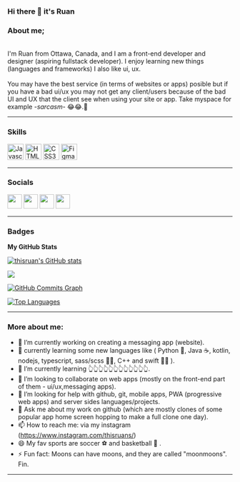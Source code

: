 ### Hi there 👋 it's Ruan

<!--
**thisRuan/thisruan** is a ✨ _special_ ✨ repository because its `README.md` (this file) appears on your GitHub profile.

Here are some ideas to get you started:-->

### About me;
  <br> I'm Ruan from Ottawa, Canada, and I am a front-end developer and designer (aspiring fullstack developer). I enjoy learning new things (languages and frameworks) I also like ui, ux.  
  <br>
You may have the best service (in terms of websites or apps) posible but if you have a bad ui/ux you may not get any client/users because of the bad UI and UX that the client see when using your site or app. Take myspace for example -*sarcasm*- 😂😂.📳
<hr>

### Skills

<p align="left">
<a href="https://developer.mozilla.org/en-US/docs/Web/JavaScript" target="_blank" rel="noreferrer"><img src="https://raw.githubusercontent.com/danielcranney/readme-generator/main/public/icons/skills/javascript-colored.svg" width="36" height="36" alt="Javascript" /></a>
<a href="https://developer.mozilla.org/en-US/docs/Glossary/HTML5" target="_blank" rel="noreferrer"><img src="https://raw.githubusercontent.com/danielcranney/readme-generator/main/public/icons/skills/html5-colored.svg" width="36" height="36" alt="HTML5" /></a>
<a href="https://www.w3.org/TR/CSS/#css" target="_blank" rel="noreferrer"><img src="https://raw.githubusercontent.com/danielcranney/readme-generator/main/public/icons/skills/css3-colored.svg" width="36" height="36" alt="CSS3" /></a>
<a href="https://www.figma.com/" target="_blank" rel="noreferrer"><img src="https://raw.githubusercontent.com/danielcranney/readme-generator/main/public/icons/skills/figma-colored.svg" width="36" height="36" alt="Figma" /></a>
</p>
<hr>

### Socials

<p align="left"> <a href="https://www.codepen.io/thisruan" target="_blank" rel="noreferrer"><img src="https://raw.githubusercontent.com/danielcranney/readme-generator/main/public/icons/socials/codepen-dark.svg" width="32" height="32" /></a> <a href="https://www.github.com/thisruan" target="_blank" rel="noreferrer"><img src="https://raw.githubusercontent.com/danielcranney/readme-generator/main/public/icons/socials/github-dark.svg" width="32" height="32" /></a> <a href="http://www.instagram.com/thisruans" target="_blank" rel="noreferrer"><img src="https://raw.githubusercontent.com/danielcranney/readme-generator/main/public/icons/socials/instagram.svg" width="32" height="32" /></a> <a href="https://www.twitter.com/teamcameroun" target="_blank" rel="noreferrer"><img src="https://raw.githubusercontent.com/danielcranney/readme-generator/main/public/icons/socials/twitter.svg" width="32" height="32" /></a></p>
<hr>

### Badges

<b>My GitHub Stats</b>

<a href="http://www.github.com/thisruan"><img src="https://github-readme-stats.vercel.app/api?username=thisruan&show_icons=true&hide=&count_private=true&title_color=0891b2&text_color=ffffff&icon_color=0891b2&bg_color=1c1917&hide_border=true&show_icons=true" alt="thisruan's GitHub stats" /></a>

<a href="http://www.github.com/thisruan"><img src="https://github-readme-streak-stats.herokuapp.com/?user=thisruan&stroke=ffffff&background=1c1917&ring=0891b2&fire=0891b2&currStreakNum=ffffff&currStreakLabel=0891b2&sideNums=ffffff&sideLabels=ffffff&dates=ffffff&hide_border=true" /></a>

<a href="http://www.github.com/thisruan"><img src="https://activity-graph.herokuapp.com/graph?username=thisruan&bg_color=1c1917&color=ffffff&line=0891b2&point=ffffff&area_color=1c1917&area=true&hide_border=true&custom_title=GitHub%20Commits%20Graph" alt="GitHub Commits Graph" /></a>

<a href="https://github.com/thisruan" align="left"><img src="https://github-readme-stats.vercel.app/api/top-langs/?username=thisruan&langs_count=10&title_color=0891b2&text_color=ffffff&icon_color=0891b2&bg_color=1c1917&hide_border=true&locale=en&custom_title=Top%20%Languages" alt="Top Languages" /></a>
<hr>

### More about me:
- 🔭 I’m currently working on creating a messaging app (website).
- 📳 currently learning some new languages like ( Python 🐍, Java ☕️, kotlin, nodejs, typescript, sass/scss 💁‍♀️, C++ and swift 🏃‍♂️ ).
- 🌱 I’m currently learning 👆👆👆👆👆👆👆👆👆👆👆👆.
- 👯 I’m looking to collaborate on web apps (mostly on the front-end part of them - ui/ux,messaging apps).
- 🤔 I’m looking for help with github, git, mobile apps, PWA (progressive web apps) and server sides languages/projects.
- 💬 Ask me about my work on github (which are mostly clones of some popular app home screen hopping to make a full clone one day).
- 📫 How to reach me: via my instagram (https://www.instagram.com/thisruans/)
- 😄 My fav sports are soccer ⚽️  and basketball 🏀 .
- ⚡ Fun fact: Moons can have moons, and they are called "moonmoons".<br>
Fin.
<hr>
